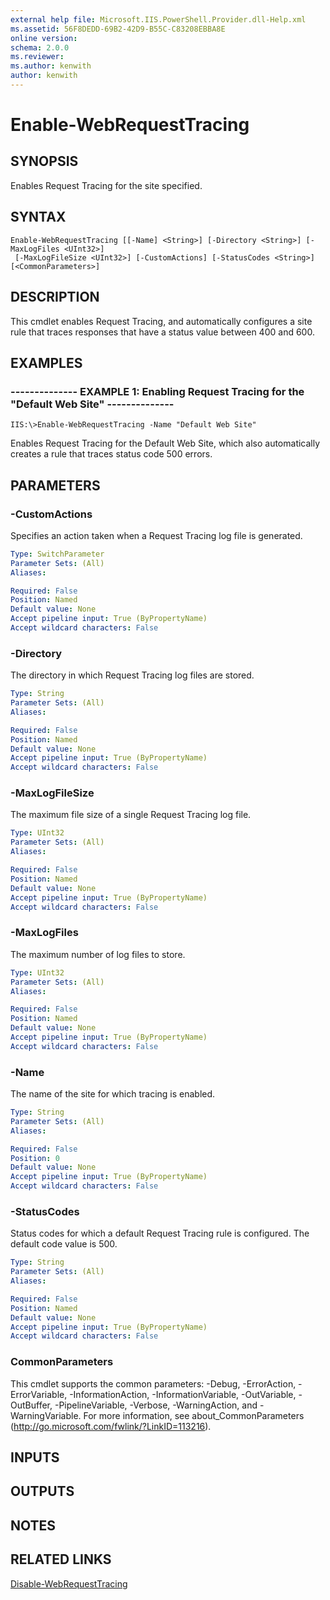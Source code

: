 ```yaml
---
external help file: Microsoft.IIS.PowerShell.Provider.dll-Help.xml
ms.assetid: 56F8DEDD-69B2-42D9-B55C-C83208EBBA8E
online version: 
schema: 2.0.0
ms.reviewer:
ms.author: kenwith
author: kenwith
---
```


# Enable-WebRequestTracing

## SYNOPSIS
Enables Request Tracing for the site specified.

## SYNTAX

```
Enable-WebRequestTracing [[-Name] <String>] [-Directory <String>] [-MaxLogFiles <UInt32>]
 [-MaxLogFileSize <UInt32>] [-CustomActions] [-StatusCodes <String>] [<CommonParameters>]
```

## DESCRIPTION
This cmdlet enables Request Tracing, and automatically configures a site rule that traces responses that have a status value between 400 and 600.

## EXAMPLES

### -------------- EXAMPLE 1: Enabling Request Tracing for the "Default Web Site" --------------
```
IIS:\>Enable-WebRequestTracing -Name "Default Web Site"
```

Enables Request Tracing for the Default Web Site, which also automatically creates a rule that traces status code 500 errors.

## PARAMETERS

### -CustomActions
Specifies an action taken when a Request Tracing log file is generated.

```yaml
Type: SwitchParameter
Parameter Sets: (All)
Aliases: 

Required: False
Position: Named
Default value: None
Accept pipeline input: True (ByPropertyName)
Accept wildcard characters: False
```

### -Directory
The directory in which Request Tracing log files are stored.

```yaml
Type: String
Parameter Sets: (All)
Aliases: 

Required: False
Position: Named
Default value: None
Accept pipeline input: True (ByPropertyName)
Accept wildcard characters: False
```

### -MaxLogFileSize
The maximum file size of a single Request Tracing log file.

```yaml
Type: UInt32
Parameter Sets: (All)
Aliases: 

Required: False
Position: Named
Default value: None
Accept pipeline input: True (ByPropertyName)
Accept wildcard characters: False
```

### -MaxLogFiles
The maximum number of log files to store.

```yaml
Type: UInt32
Parameter Sets: (All)
Aliases: 

Required: False
Position: Named
Default value: None
Accept pipeline input: True (ByPropertyName)
Accept wildcard characters: False
```

### -Name
The name of the site for which tracing is enabled.

```yaml
Type: String
Parameter Sets: (All)
Aliases: 

Required: False
Position: 0
Default value: None
Accept pipeline input: True (ByPropertyName)
Accept wildcard characters: False
```

### -StatusCodes
Status codes for which a default Request Tracing rule is configured.
The default code value is 500.

```yaml
Type: String
Parameter Sets: (All)
Aliases: 

Required: False
Position: Named
Default value: None
Accept pipeline input: True (ByPropertyName)
Accept wildcard characters: False
```

### CommonParameters
This cmdlet supports the common parameters: -Debug, -ErrorAction, -ErrorVariable, -InformationAction, -InformationVariable, -OutVariable, -OutBuffer, -PipelineVariable, -Verbose, -WarningAction, and -WarningVariable. For more information, see about_CommonParameters (http://go.microsoft.com/fwlink/?LinkID=113216).

## INPUTS

## OUTPUTS

## NOTES

## RELATED LINKS

[Disable-WebRequestTracing](./Disable-WebRequestTracing.md)

